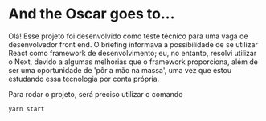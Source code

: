 # And the Oscar goes to...

Olá! Esse projeto foi desenvolvido como teste técnico para uma vaga de desenvolvedor front end. O briefing informava a possibilidade de se utilizar React como framework de desenvolvimento; eu, no entanto, resolvi utilizar o Next, devido a algumas melhorias que o framework proporciona, além de ser uma oportunidade de 'pôr a mão na massa', uma vez que estou estudando essa tecnologia por conta própria.

Para rodar o projeto, será preciso utilizar o comando
```bash
yarn start
```
